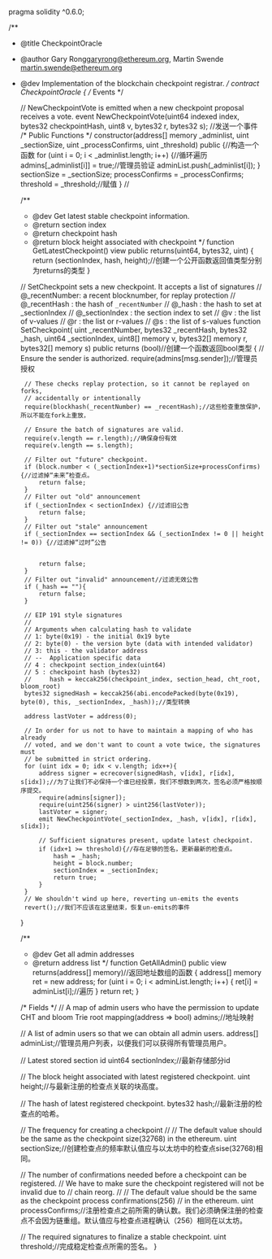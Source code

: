pragma solidity ^0.6.0;

/**
 * @title CheckpointOracle
 * @author Gary Rong<garyrong@ethereum.org>, Martin Swende <martin.swende@ethereum.org>
 * @dev Implementation of the blockchain checkpoint registrar.
 */
contract CheckpointOracle {
    /*
        Events
    */

    // NewCheckpointVote is emitted when a new checkpoint proposal receives a vote.
    event NewCheckpointVote(uint64 indexed index, bytes32 checkpointHash, uint8 v, bytes32 r, bytes32 s);
    //发送一个事件
    /*
        Public Functions
    */
    constructor(address[] memory _adminlist, uint _sectionSize, uint _processConfirms, uint _threshold) public {//构造一个函数
        for (uint i = 0; i < _adminlist.length; i++) {//循环遍历
            admins[_adminlist[i]] = true;//管理员验证
            adminList.push(_adminlist[i]);
        }
        sectionSize = _sectionSize;
        processConfirms = _processConfirms;
        threshold = _threshold;//赋值
    }
    //

    /**
     * @dev Get latest stable checkpoint information.
     * @return section index
     * @return checkpoint hash
     * @return block height associated with checkpoint
     */
    function GetLatestCheckpoint()
    view
    public
    returns(uint64, bytes32, uint) {
        return (sectionIndex, hash, height);//创建一个公开函数返回值类型分别为returns的类型
    }

    // SetCheckpoint sets  a new checkpoint. It accepts a list of signatures
    // @_recentNumber: a recent blocknumber, for replay protection
    // @_recentHash : the hash of `_recentNumber`
    // @_hash : the hash to set at _sectionIndex
    // @_sectionIndex : the section index to set
    // @v : the list of v-values
    // @r : the list or r-values
    // @s : the list of s-values
    function SetCheckpoint(
        uint _recentNumber,
        bytes32 _recentHash,
        bytes32 _hash,
        uint64 _sectionIndex,
        uint8[] memory v,
        bytes32[] memory r,
        bytes32[] memory s)
        public
        returns (bool)//创建一个函数返回bool类型
    {
        // Ensure the sender is authorized.
        require(admins[msg.sender]);//管理员授权

        // These checks replay protection, so it cannot be replayed on forks,
        // accidentally or intentionally
        require(blockhash(_recentNumber) == _recentHash);//这些检查重放保护，所以不能在fork上重放，

        // Ensure the batch of signatures are valid.
        require(v.length == r.length);//确保身份有效
        require(v.length == s.length);

        // Filter out "future" checkpoint.
        if (block.number < (_sectionIndex+1)*sectionSize+processConfirms) {//过滤掉“未来”检查点。
            return false;
        }
        // Filter out "old" announcement
        if (_sectionIndex < sectionIndex) {//过滤旧公告
            return false;
        }
        // Filter out "stale" announcement
        if (_sectionIndex == sectionIndex && (_sectionIndex != 0 || height != 0)) {//过滤掉“过时”公告


            return false;
        }
        // Filter out "invalid" announcement//过滤无效公告
        if (_hash == ""){
            return false;
        }

        // EIP 191 style signatures
        //
        // Arguments when calculating hash to validate
        // 1: byte(0x19) - the initial 0x19 byte
        // 2: byte(0) - the version byte (data with intended validator)
        // 3: this - the validator address
        // --  Application specific data
        // 4 : checkpoint section_index(uint64)
        // 5 : checkpoint hash (bytes32)
        //     hash = keccak256(checkpoint_index, section_head, cht_root, bloom_root)
        bytes32 signedHash = keccak256(abi.encodePacked(byte(0x19), byte(0), this, _sectionIndex, _hash));//类型转换

        address lastVoter = address(0);

        // In order for us not to have to maintain a mapping of who has already
        // voted, and we don't want to count a vote twice, the signatures must
        // be submitted in strict ordering.
        for (uint idx = 0; idx < v.length; idx++){
            address signer = ecrecover(signedHash, v[idx], r[idx], s[idx]);//为了让我们不必保持一个谁已经投票，我们不想数到两次，签名必须严格按顺序提交。
            require(admins[signer]);
            require(uint256(signer) > uint256(lastVoter));
            lastVoter = signer;
            emit NewCheckpointVote(_sectionIndex, _hash, v[idx], r[idx], s[idx]);

            // Sufficient signatures present, update latest checkpoint.
            if (idx+1 >= threshold){//存在足够的签名，更新最新的检查点。
                hash = _hash;
                height = block.number;
                sectionIndex = _sectionIndex;
                return true;
            }
        }
        // We shouldn't wind up here, reverting un-emits the events
        revert();//我们不应该在这里结束，恢复un-emits的事件
    }

    /**
     * @dev Get all admin addresses
     * @return address list
     */
    function GetAllAdmin()
    public
    view
    returns(address[] memory)//返回地址数组的函数
    {
        address[] memory ret = new address[](adminList.length);
        for (uint i = 0; i < adminList.length; i++) {
            ret[i] = adminList[i];//遍历
        }
        return ret;
    }

    /*
        Fields
    */
    // A map of admin users who have the permission to update CHT and bloom Trie root
    mapping(address => bool) admins;//地址映射

    // A list of admin users so that we can obtain all admin users.
    address[] adminList;//管理员用户列表，以便我们可以获得所有管理员用户。

    // Latest stored section id
    uint64 sectionIndex;//最新存储部分id

    // The block height associated with latest registered checkpoint.
    uint height;//与最新注册的检查点关联的块高度。

    // The hash of latest registered checkpoint.
    bytes32 hash;//最新注册的检查点的哈希。

    // The frequency for creating a checkpoint
    //
    // The default value should be the same as the checkpoint size(32768) in the ethereum.
    uint sectionSize;//创建检查点的频率默认值应与以太坊中的检查点sise(32768)相同。

    // The number of confirmations needed before a checkpoint can be registered.
    // We have to make sure the checkpoint registered will not be invalid due to
    // chain reorg.
    //
    // The default value should be the same as the checkpoint process confirmations(256)
    // in the ethereum.
    uint processConfirms;//注册检查点之前所需的确认数。我们必须确保注册的检查点不会因为链重组。默认值应与检查点进程确认（256）相同在以太坊。

    // The required signatures to finalize a stable checkpoint.
    uint threshold;//完成稳定检查点所需的签名。
}
